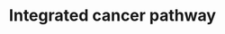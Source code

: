 ---
annotations:
- type: Pathway Ontology
  value: cancer pathway
- type: Disease Ontology
  value: cancer
authors:
- Saibrahi
- MaintBot
- AlexanderPico
- MartijnVanIersel
- Ddigles
- Khanspers
- Egonw
- Mkutmon
- Marvin M2
- Eweitz
description: This integrated cancer pathway describes the key mechanisms involved
  in the development of cancer containing the key prognostic markers and pathogenetic
  factors.   Proteins on this pathway have targeted assays available via the [https://assays.cancer.gov/available_assays?wp_id=WP1971
  CPTAC Assay Portal]
last-edited: 2021-05-22
organisms:
- Homo sapiens
redirect_from:
- /index.php/Pathway:WP1971
- /instance/WP1971
schema-jsonld:
- '@context': https://schema.org/
  '@id': https://wikipathways.github.io/pathways/WP1971.html
  '@type': Dataset
  creator:
    '@type': Organization
    name: WikiPathways
  description: This integrated cancer pathway describes the key mechanisms involved
    in the development of cancer containing the key prognostic markers and pathogenetic
    factors.   Proteins on this pathway have targeted assays available via the [https://assays.cancer.gov/available_assays?wp_id=WP1971
    CPTAC Assay Portal]
  keywords:
  - SMAD2_HUMAN
  - RB_HUMAN
  - AKT1_HUMAN
  - BARD1_HUMAN
  - MSH6_HUMAN
  - MIR29B1
  - MYC
  - ATM_HUMAN
  - p38
  - MIR29C
  - CHK2_HUMAN
  - NOXA1_HUMAN
  - ASK1
  - OCT1
  - MIR21
  - CDC25B
  - PUMA
  - CDC2_HUMAN
  - ATF1
  - MIR29B2
  - CASP8_HUMAN
  - p21
  - RAD50_HUMAN
  - MDM2_HUMAN
  - Cctlp
  - BAX_HUMAN
  - JAK1_HUMAN
  - Q8NBS1_HUMAN
  - ATR_HUMAN
  - p13K
  - SMAD3_HUMAN
  - P53_HUMAN
  - BAD_HUMAN
  - MSH2_HUMAN
  - p14
  - p15
  - STAT1_HUMAN
  - BLM_HUMAN
  - MMP1_HUMAN
  - E2F1_HUMAN
  - CHK1_HUMAN
  - PTEN_HUMAN
  - Swi/SNF
  - CDC25A
  - MRE11_HUMAN
  - DNA-PK
  - CDK2_HUMAN
  - BACH1
  - CASP3_HUMAN
  - BRCA1_HUMAN
  - p27
  - PLK1
  - BCL2_HUMAN
  - CDK4_HUMAN
  - CASP9_HUMAN
  license: CC0
  name: Integrated cancer pathway
seo: CreativeWork
title: Integrated cancer pathway
wpid: WP1971
---